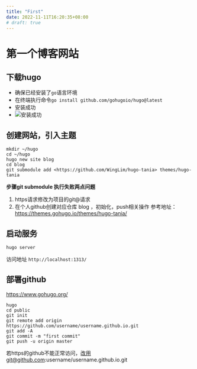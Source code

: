 ```yaml
---
title: "First"
date: 2022-11-11T16:20:35+08:00
# draft: true
---
```


# 第一个博客网站

## 下载hugo

- 确保已经安装了`go`语言环境
- 在终端执行命令`go install github.com/gohugoio/hugo@latest`
- 安装成功
- ![`安装成功`](images/hugo-1.png)

## 创建网站，引入主题

```
mkdir ~/hugo
cd ~/hugo
hugo new site blog
cd blog 
git submodule add <https://github.com/WingLim/hugo-tania> themes/hugo-tania
```

**步骤git submodule 执行失败两点问题**

1. https请求修改为项目的git@请求
2. 在个人github创建对应仓库 blog ，初始化，push相关操作
参考地址：<https://themes.gohugo.io/themes/hugo-tania/>

## 启动服务

```
hugo server
```

访问地址 `http://localhost:1313/`

## 部署github
<https://www.gohugo.org/>

```
hugo 
cd public
git init
git remote add origin https://github.com/username/username.github.io.git
git add -A
git commit -m "first commit"
git push -u origin master
```

若https的github不能正常访问，改用git@github.com:username/username.github.io.git
